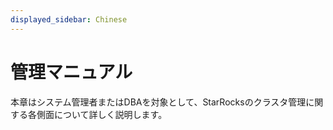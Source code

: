 ```yaml
---
displayed_sidebar: Chinese
---
```


# 管理マニュアル

本章はシステム管理者またはDBAを対象として、StarRocksのクラスタ管理に関する各側面について詳しく説明します。
